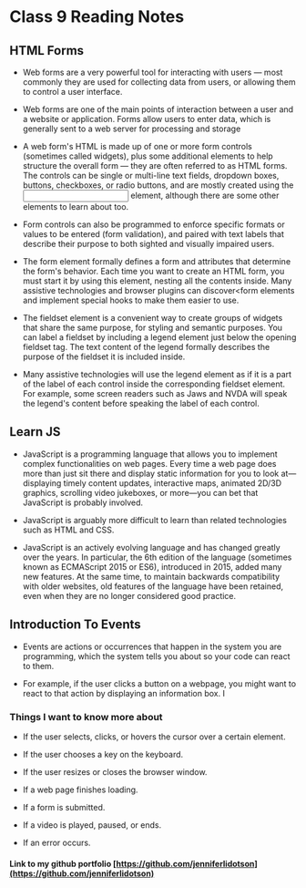 # Class 9 Reading Notes

## HTML Forms

- Web forms are a very powerful tool for interacting with users — most commonly they are used for collecting data from users, or allowing them to control a user interface.

- Web forms are one of the main points of interaction between a user and a website or application. Forms allow users to enter data, which is generally sent to a web server for processing and storage

- A web form's HTML is made up of one or more form controls (sometimes called widgets), plus some additional elements to help structure the overall form — they are often referred to as HTML forms. The controls can be single or multi-line text fields, dropdown boxes, buttons, checkboxes, or radio buttons, and are mostly created using the <input> element, although there are some other elements to learn about too.

- Form controls can also be programmed to enforce specific formats or values to be entered (form validation), and paired with text labels that describe their purpose to both sighted and visually impaired users.

- The form element formally defines a form and attributes that determine the form's behavior. Each time you want to create an HTML form, you must start it by using this element, nesting all the contents inside. Many assistive technologies and browser plugins can discover<form elements and implement special hooks to make them easier to use.

- The fieldset element is a convenient way to create groups of widgets that share the same purpose, for styling and semantic purposes. You can label a fieldset by including a legend element just below the opening fieldset tag. The text content of the legend formally describes the purpose of the fieldset it is included inside.

- Many assistive technologies will use the legend element as if it is a part of the label of each control inside the corresponding fieldset element. For example, some screen readers such as Jaws and NVDA will speak the legend's content before speaking the label of each control.

## Learn JS

- JavaScript is a programming language that allows you to implement complex functionalities on web pages. Every time a web page does more than just sit there and display static information for you to look at—displaying timely content updates, interactive maps, animated 2D/3D graphics, scrolling video jukeboxes, or more—you can bet that JavaScript is probably involved.
 
- JavaScript is arguably more difficult to learn than related technologies such as HTML and CSS. 
 
- JavaScript is an actively evolving language and has changed greatly over the years. In particular, the 6th edition of the language (sometimes known as ECMAScript 2015 or ES6), introduced in 2015, added many new features. At the same time, to maintain backwards compatibility with older websites, old features of the language have been retained, even when they are no longer considered good practice.

 ## Introduction To Events
 
- Events are actions or occurrences that happen in the system you are programming, which the system tells you about so your code can react to them.

- For example, if the user clicks a button on a webpage, you might want to react to that action by displaying an information box. I
 
### Things I want to know more about

- If the user selects, clicks, or hovers the cursor over a certain element.

- If the user chooses a key on the keyboard.

- If the user resizes or closes the browser window.

- If a web page finishes loading.

- If a form is submitted.

- If a video is played, paused, or ends.

- If an error occurs.

#### Link to my github portfolio [https://github.com/jenniferlidotson](https://github.com/jenniferlidotson)
